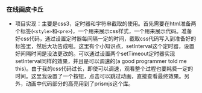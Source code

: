 ### 在线画皮卡丘

- 项目实现：主要是css3，定时器和字符串截取的使用。首先需要在html准备两个标签(`<style>`和`<pre>`)，一个用来展示css样式，一个用来展示代码。准备好css代码，通过设置定时器每间隔一定的时间，截取css代码写入到准备好的标签里，然后大功告成啦。这里有个小知识点，setInterval这个定时器，设置好间隔时间是没法更改的。可以通过设置两个setTimeout定时器实现setInterval同样的效果，并且是可以调速的(a good programmer told me this)。由于我的css代码过长，即使可以调速，观看整个过程也要耗费一定的时间。这里我设置了一个按钮，点击可以跳过动画，直接查看最终效果。另外，动画中代码部分的高亮用到了prismjs这个库。
